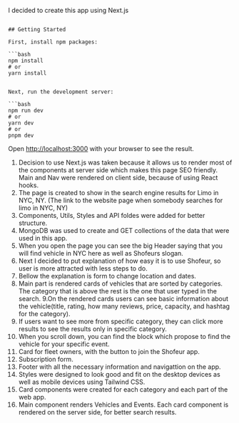 I decided to create this app using Next.js

````

## Getting Started

First, install npm packages:

```bash
npm install
# or
yarn install


Next, run the development server:

```bash
npm run dev
# or
yarn dev
# or
pnpm dev
````

Open [http://localhost:3000](http://localhost:3000) with your browser to see the result.

1. Decision to use Next.js was taken because it allows us to render most of the components at server side which makes this page SEO friendly.
   Main and Nav were rendered on client side, because of using React hooks.
2. The page is created to show in the search engine results for Limo in NYC, NY. (The link to the website page when somebody searches for limo in NYC, NY)
3. Components, Utils, Styles and API foldes were added for better structure.
4. MongoDB was used to create and GET collections of the data that were used in this app.
5. When you open the page you can see the big Header saying that you will find vehicle in NYC here as well as Shofeurs slogan.
6. Next I decided to put explanation of how easy it is to use Shofeur, so user is more attracted with less steps to do.
7. Bellow the explanation is form to change location and dates.
8. Main part is rendered cards of vehicles that are sorted by categories. The category that is above the rest is the one that user typed in the search.
   9.On the rendered cards users can see basic information about the vehicle(title, rating, how many reviews, price, capacity, and hashtag for the category).
9. If users want to see more from specific category, they can click more results to see the results only in specific category.
10. When you scroll down, you can find the block which propose to find the vehicle for your specific event.
11. Card for fleet owners, with the button to join the Shofeur app.
12. Subscription form.
13. Footer with all the necessary information and navigattion on the app.
14. Styles were designed to look good and fit on the desktop devices as well as mobile devices using Tailwind CSS.
15. Card components were created for each category and each part of the web app.
16. Main component renders Vehicles and Events. Each card component is rendered on the server side, for better search results.
